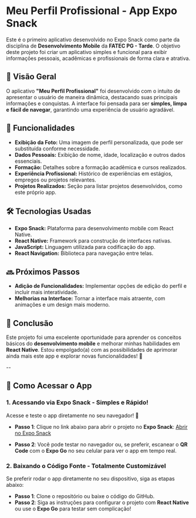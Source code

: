 # Meu Perfil Profissional - App Expo Snack

Este é o primeiro aplicativo desenvolvido no Expo Snack como parte da disciplina de **Desenvolvimento Mobile** da **FATEC PG - Tarde**. O objetivo deste projeto foi criar um aplicativo simples e funcional para exibir informações pessoais, acadêmicas e profissionais de forma clara e atrativa.

## 📌 Visão Geral
O aplicativo **"Meu Perfil Profissional"** foi desenvolvido com o intuito de apresentar o usuário de maneira dinâmica, destacando suas principais informações e conquistas. A interface foi pensada para ser **simples, limpa e fácil de navegar**, garantindo uma experiência de usuário agradável.

## 🚀 Funcionalidades
- **Exibição da Foto:** Uma imagem de perfil personalizada, que pode ser substituída conforme necessidade.
- **Dados Pessoais:** Exibição de nome, idade, localização e outros dados essenciais.
- **Formação:** Detalhes sobre a formação acadêmica e cursos realizados.
- **Experiência Profissional:** Histórico de experiências em estágios, empregos ou projetos relevantes.
- **Projetos Realizados:** Seção para listar projetos desenvolvidos, como este próprio app.

## 🛠️ Tecnologias Usadas
- **Expo Snack:** Plataforma para desenvolvimento mobile com React Native.
- **React Native:** Framework para construção de interfaces nativas.
- **JavaScript:** Linguagem utilizada para codificação do app.
- **React Navigation:** Biblioteca para navegação entre telas.

## 🔜 Próximos Passos
- **Adição de Funcionalidades:** Implementar opções de edição do perfil e incluir mais interatividade.
- **Melhorias na Interface:** Tornar a interface mais atraente, com animações e um design mais moderno.

## 🎯 Conclusão
Este projeto foi uma excelente oportunidade para aprender os conceitos básicos do **desenvolvimento mobile** e melhorar minhas habilidades em **React Native**. Estou empolgado(a) com as possibilidades de aprimorar ainda mais este app e explorar novas funcionalidades! 🚀

--
## 📲 **Como Acessar o App**

### 1. **Acessando via Expo Snack - Simples e Rápido!**
Acesse e teste o app diretamente no seu navegador! 🎉

- **Passo 1**: Clique no link abaixo para abrir o projeto no **Expo Snack**:
  [Abrir no Expo Snack](https://snack.expo.dev/)  

- **Passo 2**: Você pode testar no navegador ou, se preferir, escanear o **QR Code** com o **Expo Go** no seu celular para ver o app em tempo real.


### 2. **Baixando o Código Fonte - Totalmente Customizável**
Se preferir rodar o app diretamente no seu dispositivo, siga as etapas abaixo:

- **Passo 1**: Clone o repositório ou baixe o código do GitHub.
- **Passo 2**: Siga as instruções para configurar o projeto com **React Native** ou use o **Expo Go** para testar sem complicação!


